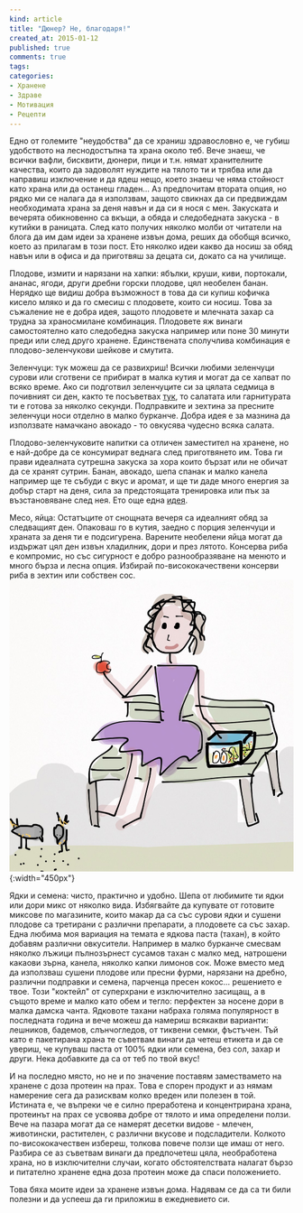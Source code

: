 ```yaml
---
kind: article
title: "Дюнер? Не, благодаря!"
created_at: 2015-01-12
published: true
comments: true
tags:
categories:
- Хранене
- Здраве
- Мотивация
- Рецепти
--- 
```

Едно от големите "неудобства" да се храниш здравословно е, че губиш удобството на леснодостъпна та храна около теб. Вече знаеш, че всички вафли, бисквити, дюнери, пици и т.н. нямат хранителните качества, които да задоволят нуждите на тялото ти и трябва или да направиш изключение и да ядеш нещо, което знаеш че няма стойност като храна или да останеш гладен... Аз предпочитам втората опция, но рядко ми се налага да я използвам, защото свикнах да си предвиждам необходимата храна за деня навън и да си я нося с мен. Закуската и вечерята обикновенно са вкъщи, а обяда и следобедната закуска - в кутийки в раницата. След като получих няколко молби от читатели на блога да им дам идеи за хранене извън дома, реших да обобщя всичко, което аз прилагам в този пост.
Ето няколко идеи какво да носиш за обяд навън или в офиса и да приготвяш за децата си, докато са на училище. 

<!-- more -->

Плодове, измити и нарязани на хапки: ябълки, круши, киви, портокали, ананас, ягоди, други дребни горски плодове, цял необелен банан. Нерядко ще видиш добра възможност в това да си купиш кофичка кисело мляко и да го смесиш с плодовете, които си носиш. Това за съжаление не е добра идея, защото плодовете и млечната захар са трудна за храносмилане комбинация. Плодовете яж винаги самостоятелно като следобедна закуска например или поне 30 минути преди или след друго хранене. Единствената сполучлива комбинация е плодово-зеленчукови шейкове и смутита.

Зеленчуци: тук можеш да се развихриш! Всички любими зеленчуци сурови или сготвени се прибират в малка кутия и могат да се хапват по всяко време. Ако си подготвил зеленчуците си за цялата седмица в почивният си ден, както те посъветвах [тук](/blog/2015-01-05-%D0%BD%D0%BE%D0%B2%D0%BE-%D0%B0%D0%B7-%D0%BD%D0%BE%D0%B2%D0%B0-%D0%B3%D0%BE%D0%B4%D0%B8%D0%BD%D0%B0/), то салатата или гарнитурата ти е готова за няколко секунди. Подправките и зехтина за пресните зеленчуци носи отделно в малко бурканче. Добра идея е за мазнина да използвате намачкано авокадо - то овкусява чудесно всяка салата.

Плодово-зеленчуковите напитки са отличен заместител на хранене, но е най-добре да се консумират веднага след приготвянето им. Това ги прави идеалната сутрешна закуска за хора които бързат или не обичат да се хранят сутрин. Банан, авокадо, шепа спанак и малко канела например ще те събуди с вкус и аромат, и ще ти даде много енергия за добър старт на деня, сила за предстоящата тренировка или пък за възстановяване след нея. Ето още една [идея](/blog/2014-08-17-%D0%B2%D0%BA%D1%83%D1%81%D0%BD%D0%BE-%D0%BB%D1%8F%D1%82%D0%BE/).

Месо, яйца: Остатъците от снощната вечеря са идеалният обяд за следващият ден. Опаковаш го в кутия, заедно с порция зеленчуци и храната за деня ти е подсигурена. Варените необелени яйца могат да издържат цял ден извън хладилник, дори и през лятото. Консерва риба е компромис, но със сигурност е добро разнообразяване на менюто и много бърза и лесна опция. Избирай по-висококачествени консерви риба в зехтин или собствен сос.<br />
![Обяд](/images/posts/Lunchbox.jpg){:width="450px"}<br />

Ядки и семена: чисто, практично и удобно. Шепа от любимите ти ядки или дори микс от няколко вида. Избягвайте да купувате от готовите миксове по магазините, които макар да са със сурови ядки и сушени плодове са третирани с различни препарати, а плодовете са със захар. Една любима моя вариация на темата е ядкова паста (тахан), в който добавям различни овкусители. Например в малко бурканче смесвам няколко лъжици пълнозърнест сусамов тахан с малко мед, натрошени какаови зърна, канела, няколко капки лимонов сок. Може вместо мед да използваш сушени плодове или пресни фурми, нарязани на дребно, различни подправки и семена, парченца пресен кокос... решението е твое. Този "коктейл" от суперхрани е изключително засищащ, а в същото време и малко като обем и тегло: перфектен за носене дори в малка дамска чанта. Ядковоте тахани набраха голяма популярност в последната година и вече можеш да намериш всякакви варианти: лешников, бадемов, слънчогледов, от тиквени семки, фъстъчен. Тъй като е пакетирана храна те съветвам винаги да четеш етикета и да се увериш, че купуваш паста от 100% ядки или семена, без сол, захар и други. Нека добавките да са от теб по твой вкус!

И на последно място, но не и по значение поставям замествамето на хранене с доза протеин на прах. Това е спорен продукт и аз нямам намерение сега да разисквам колко вреден или полезен в той. Истината е, че въпреки че е силно преработена и концентрирана храна, протеинът на прах се усвоява добре от тялото и има определени ползи. Вече на пазара могат да се намерят десетки видове - млечен, животински, растителен, с различни вкусове и подсладители. Колкото по-висококачествен избереш, толкова повече ползи ще имаш от него. Разбира се аз съветвам винаги да предпочетеш цяла, необработена храна, но в изключителни случаи, когато обстоятелствата налагат бързо и питателно хранене една доза протеин може да спаси положението.

Това бяха моите идеи за хранене извън дома. Надявам се да са ти били полезни и да успееш да ги приложиш в ежедневието си. 
